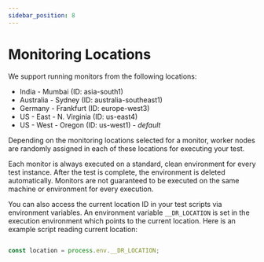 ```yaml
---
sidebar_position: 8
---
```


# Monitoring Locations

We support running monitors from the following locations:

* India - Mumbai (ID: asia-south1)
* Australia - Sydney (ID: australia-southeast1)
* Germany - Frankfurt (ID: europe-west3)
* US - East - N. Virginia (ID: us-east4)
* US - West - Oregon (ID: us-west1) - *default*

Depending on the monitoring locations selected for a monitor, worker nodes are randomly assigned in each of these locations for executing your test.

Each monitor is always executed on a standard, clean environment for every test instance. After the test is complete, the environment is deleted automatically. Monitors are not guaranteed to be executed on the same machine or environment for every execution.

You can also access the current location ID in your test scripts via environment variables. An environment variable `__DR_LOCATION` is set in the execution environment which points to the current location. Here is an example script reading current location:

```js

const location = process.env.__DR_LOCATION;

```